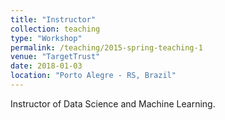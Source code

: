 ```yaml
---
title: "Instructor"
collection: teaching
type: "Workshop"
permalink: /teaching/2015-spring-teaching-1
venue: "TargetTrust"
date: 2018-01-03
location: "Porto Alegre - RS, Brazil"
---
```


Instructor of Data Science and Machine Learning.